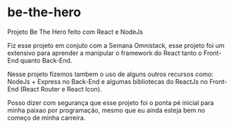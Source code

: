 # be-the-hero
Projeto Be The Hero feito com React e NodeJs
  
  Fiz esse projeto em conjuto com a Semana Omnistack, esse projeto foi um extensivo para aprender a manipular o framework do React
  tanto o Front-End quanto Back-End.
  
  Nesse projeto fizemos tambem o uso de alguns outros recursos como: NodeJs + Express no Back-End e algumas bibliotecas do ReactJs
  no Front-End (React Router e React Icon).
  
  Posso dizer com segurança que esse projeto foi o ponta pé inicial para minha paixao por programação, mesmo que eu ainda esteja
  bem no começo de minha carreira.
